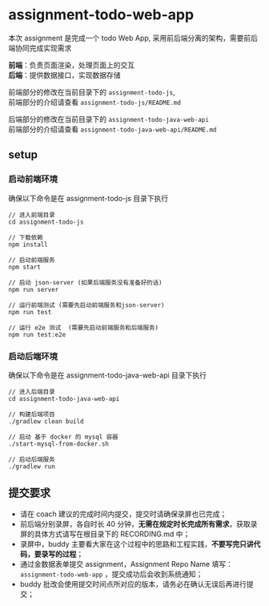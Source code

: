 # assignment-todo-web-app

本次 assignment 是完成一个 todo Web App, 采用前后端分离的架构，需要前后端协同完成实现需求

**前端**：负责页面渲染，处理页面上的交互  
**后端**：提供数据接口，实现数据存储

前端部分的修改在当前目录下的 `assignment-todo-js`,  
前端部分的介绍请查看 `assignment-todo-js/README.md`

后端部分的修改在当前目录下的 `assignment-todo-java-web-api`  
前端部分的介绍请查看 `assignment-todo-java-web-api/README.md`

## setup
### 启动前端环境
确保以下命令是在 assignment-todo-js 目录下执行
```
// 进入前端目录
cd assignment-todo-js

// 下载依赖
npm install

// 启动前端服务
npm start

// 启动 json-server (如果后端服务没有准备好的话)
npm run server

// 运行前端测试 (需要先启动前端服务和json-server)
npm run test

// 运行 e2e 测试  (需要先启动前端服务和后端服务)
npm run test:e2e
```


### 启动后端环境
确保以下命令是在 assignment-todo-java-web-api 目录下执行
```
// 进入后端目录
cd assignment-todo-java-web-api

// 构建后端项目
./gradlew clean build

// 启动 基于 docker 的 mysql 容器
./start-mysql-from-docker.sh

// 启动后端服务
./gradlew run
```

## 提交要求
- 请在 coach 建议的完成时间内提交，提交时请确保录屏也已完成；
- 前后端分别录屏，各自时长 40 分钟，**无需在规定时长完成所有需求**，获取录屏的具体方式请写在根目录下的 RECORDING.md 中；
- 录屏中，buddy 主要看大家在这个过程中的思路和工程实践，**不要写完只讲代码，要录写的过程**；
- 通过金数据表单提交 assignment，Assignment Repo Name 填写：`assignment-todo-web-app` ，提交成功后会收到系统通知；
- buddy 批改会使用提交时间点所对应的版本，请务必在确认无误后再进行提交；
